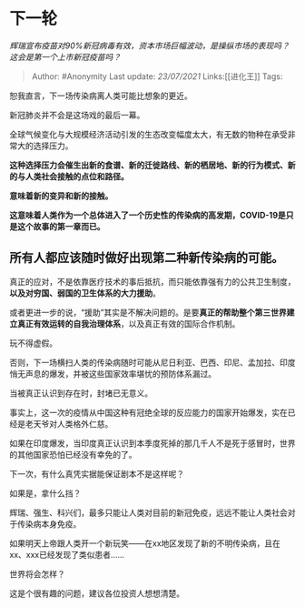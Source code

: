 # 下一轮
*辉瑞宣布疫苗对90%新冠病毒有效，资本市场巨幅波动，是操纵市场的表现吗？这会是第一个上市新冠疫苗吗？*

> Author: #Anonymity
> Last update: *23/07/2021*
> Links:[[进化王]]
> Tags:

恕我直言，下一场传染病离人类可能比想象的更近。

新冠肺炎并不会是这场戏的最后一幕。

全球气候变化与大规模经济活动引发的生态改变幅度太大，有无数的物种在承受非常大的选择压力。

**这种选择压力会催生出新的食谱、新的迁徙路线、新的栖居地、新的行为模式、新的与人类社会接触的点位和路径。**

**意味着新的变异和新的接触。**

**这意味着人类作为一个总体进入了一个历史性的传染病的高发期，COVID-19是只是这个故事的第一章而已。**

**所有人都应该随时做好出现第二种新传染病的可能。**
---------------------------

真正的应对，不是依靠医疗技术的事后抵抗，而只能依靠强有力的公共卫生制度，**以及对穷国、弱国的卫生体系的大力援助**。

或者更进一步的说，“援助”其实是不解决问题的。是要**真正的帮助整个第三世界建立真正有效运转的自我治理体系**，以及真正有效的国际合作机制。

玩不得虚假。

否则，下一场横扫人类的传染病随时可能从尼日利亚、巴西、印尼、孟加拉、印度悄无声息的爆发，并被这些国家效率堪忧的预防体系漏过。

当被真正认识到存在时，封堵已无意义。

事实上，这一次的疫情从中国这种有冠绝全球的反应能力的国家开始爆发，实在已经是老天爷对人类格外仁慈。

如果在印度爆发，当印度真正认识到本季度死掉的那几千人不是死于感冒时，世界的其他国家恐怕已经没有幸免的了。

下一次，有什么真凭实据能保证剧本不是这样呢？

如果是，拿什么挡？

辉瑞、强生、科兴们，最多只能让人类对目前的新冠免疫，远远不能让人类社会对于传染病本身免疫。

如果明天上帝跟人类开一个新玩笑——在xx地区发现了新的不明传染病，且在xx、xxx已经发现了类似患者……

世界将会怎样？

这是个很有趣的问题，建议各位投资人想想清楚。
